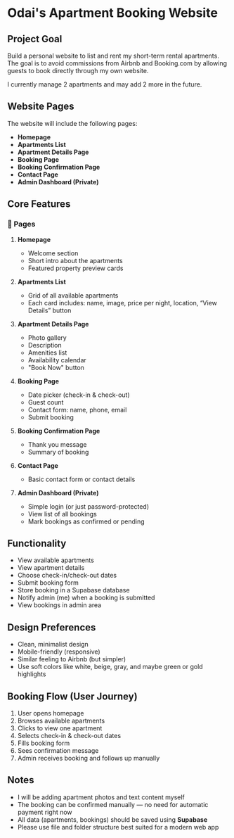 # Odai's Apartment Booking Website

## Project Goal

Build a personal website to list and rent my short-term rental apartments. The goal is to avoid commissions from Airbnb and Booking.com by allowing guests to book directly through my own website.

I currently manage 2 apartments and may add 2 more in the future.

## Website Pages

The website will include the following pages:

- **Homepage**
- **Apartments List**
- **Apartment Details Page**
- **Booking Page**
- **Booking Confirmation Page**
- **Contact Page**
- **Admin Dashboard (Private)**

## Core Features

### 🧭 Pages

1. **Homepage**
   - Welcome section
   - Short intro about the apartments
   - Featured property preview cards

2. **Apartments List**
   - Grid of all available apartments
   - Each card includes: name, image, price per night, location, “View Details” button

3. **Apartment Details Page**
   - Photo gallery
   - Description
   - Amenities list
   - Availability calendar
   - "Book Now" button

4. **Booking Page**
   - Date picker (check-in & check-out)
   - Guest count
   - Contact form: name, phone, email
   - Submit booking

5. **Booking Confirmation Page**
   - Thank you message
   - Summary of booking

6. **Contact Page**
   - Basic contact form or contact details

7. **Admin Dashboard (Private)**
   - Simple login (or just password-protected)
   - View list of all bookings
   - Mark bookings as confirmed or pending

## Functionality

- View available apartments
- View apartment details
- Choose check-in/check-out dates
- Submit booking form
- Store booking in a Supabase database
- Notify admin (me) when a booking is submitted
- View bookings in admin area

## Design Preferences

- Clean, minimalist design
- Mobile-friendly (responsive)
- Similar feeling to Airbnb (but simpler)
- Use soft colors like white, beige, gray, and maybe green or gold highlights

## Booking Flow (User Journey)

1. User opens homepage
2. Browses available apartments
3. Clicks to view one apartment
4. Selects check-in & check-out dates
5. Fills booking form
6. Sees confirmation message
7. Admin receives booking and follows up manually

## Notes

- I will be adding apartment photos and text content myself
- The booking can be confirmed manually — no need for automatic payment right now
- All data (apartments, bookings) should be saved using **Supabase**
- Please use file and folder structure best suited for a modern web app
